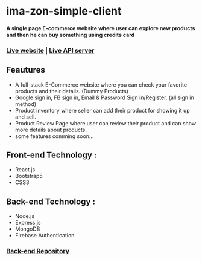 # ima-zon-simple-client
#### A single page E-commerce website where user can explore new products and then he can buy something using credits card
### [Live website](https://covid-19-tracker-bhuiyan.netlify.app/)  |  [Live API server](https://fierce-hamlet-80213.herokuapp.com/products)

## Feautures
+ A full-stack E-Commerce website where you can check your favorite products and their details. (Dummy Products)
+ Google sign in, FB sign in, Email & Password Sign in/Register. (all sign in method)
+ Product inventory where seller can add their product for showing it up and sell.
+ Product Review Page where user can review their product and can show more details about products.
+ some features comming soon...

## Front-end Technology :
+ React.js
+ Bootstrap5
+ CSS3

## Back-end Technology :
+ Node.js
+ Express.js
+ MongoDB
+ Firebase Authentication

### [Back-end Repository](https://github.com/ShahinurAlamBhuiyan/imazon-simple-server)
